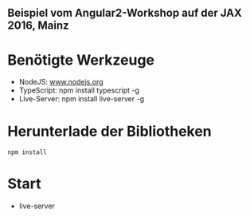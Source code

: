 ## Beispiel vom Angular2-Workshop auf der JAX 2016, Mainz

# Benötigte Werkzeuge

- NodeJS: www.nodejs.org
- TypeScript: npm install typescript -g
- Live-Server: npm install live-server -g

# Herunterlade der Bibliotheken

``npm install`` 

# Start

- live-server


